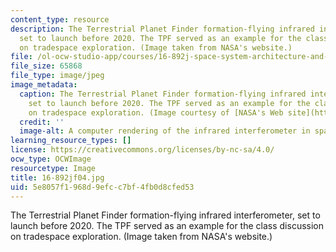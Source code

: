 ```yaml
---
content_type: resource
description: The Terrestrial Planet Finder formation-flying infrared interferometer,
  set to launch before 2020. The TPF served as an example for the class discussion
  on tradespace exploration. (Image taken from NASA's website.)
file: /ol-ocw-studio-app/courses/16-892j-space-system-architecture-and-design-fall-2004/5e8057f1968d9efcc7bf4fb0d8cfed53_16-892jf04.jpg
file_size: 65868
file_type: image/jpeg
image_metadata:
  caption: The Terrestrial Planet Finder formation-flying infrared interferometer,
    set to launch before 2020. The TPF served as an example for the class discussion
    on tradespace exploration. (Image courtesy of [NASA's Web site](http://www.nasa.gov/).)
  credit: ''
  image-alt: A computer rendering of the infrared interferometer in space.
learning_resource_types: []
license: https://creativecommons.org/licenses/by-nc-sa/4.0/
ocw_type: OCWImage
resourcetype: Image
title: 16-892jf04.jpg
uid: 5e8057f1-968d-9efc-c7bf-4fb0d8cfed53
---
```

The Terrestrial Planet Finder formation-flying infrared interferometer, set to launch before 2020. The TPF served as an example for the class discussion on tradespace exploration. (Image taken from NASA's website.)